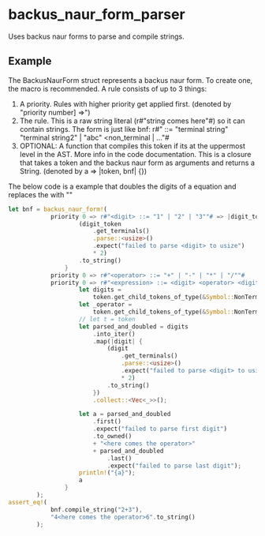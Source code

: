 # backus_naur_form_parser
Uses backus naur forms to parse and compile strings.

## Example

The BackusNaurForm struct represents a backus naur form. To create one, the macro is recommended.
A rule consists of up to 3 things:
1. A priority. Rules with higher priority get applied first. (denoted by "priority number] =>")
2. The rule. This is a raw string literal (r#"string comes here"#) so it can contain strings. The form is just like bnf: r#"<symbol> ::= "terminal string" "terminal string2" | "abc" <non_terminal | ..."#
3. OPTIONAL: A function that compiles this token if its at the uppermost level in the AST. More info in the code documentation. This is a closure that takes a token and the backus naur form as arguments and returns a String. (denoted by a => |token, bnf| {})

The below code is a example that doubles the digits of a equation <digit><operator><digit> and replaces the <operator> with "<here comes the operator>"
```rust
let bnf = backus_naur_form!(
            priority 0 => r#"<digit> ::= "1" | "2" | "3""# => |digit_token, _bnf| {
                    (digit_token
                        .get_terminals()
                        .parse::<usize>()
                        .expect("failed to parse <digit> to usize")
                        * 2)
                    .to_string()
                }
            priority 0 => r#"<operator> ::= "+" | "-" | "*" | "/""#
            priority 0 => r#"<expression> ::= <digit> <operator> <digit>"# => |token, _bnf| {
                    let digits =
                        token.get_child_tokens_of_type(&Symbol::NonTerminal("digit".to_string()));
                    let _operator =
                        token.get_child_tokens_of_type(&Symbol::NonTerminal("operator".to_string()));
                    // let t = token
                    let parsed_and_doubled = digits
                        .into_iter()
                        .map(|digit| {
                            (digit
                                .get_terminals()
                                .parse::<usize>()
                                .expect("failed to parse <digit> to usize")
                                * 2)
                            .to_string()
                        })
                        .collect::<Vec<_>>();

                    let a = parsed_and_doubled
                        .first()
                        .expect("failed to parse first digit")
                        .to_owned()
                        + "<here comes the operator>"
                        + parsed_and_doubled
                            .last()
                            .expect("failed to parse last digit");
                    println!("{a}");
                    a
                }
        );
assert_eq!(
            bnf.compile_string("2+3"),
            "4<here comes the operator>6".to_string()
        );
```
